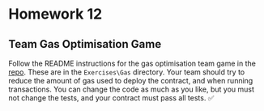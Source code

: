 # Homework 12

## Team Gas Optimisation Game

Follow the README instructions for the gas optimisation team game in the [repo](https://gitpod.io/#https://github.com/ExtropyIO/SolidityBootcamp). These are in the `Exercises\Gas` directory. Your team should try to reduce the amount of gas used to deploy the contract, and when running transactions. You can change the code as much as you like, but you must not change the tests, and your contract must pass all tests. ✅
